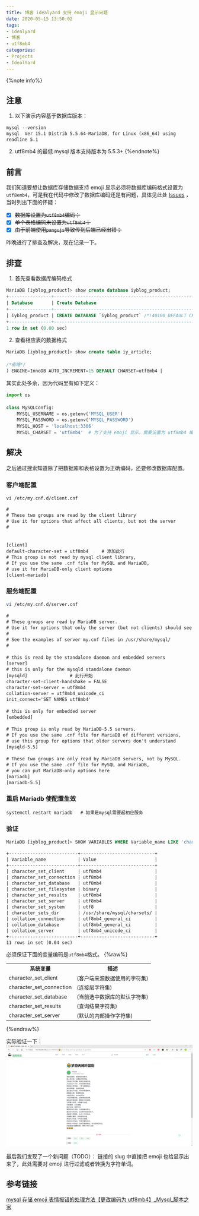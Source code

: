```yaml
---
title: 博客 idealyard 支持 emoji 显示问题
date: 2020-05-15 13:50:02
tags: 
- idealyard
- 博客
- utf8mb4
categories:
- Projects
- IdealYard
---
```

{%note info%}

## 注意
1. 以下演示内容基于数据库版本：
```shell
mysql --version
mysql  Ver 15.1 Distrib 5.5.64-MariaDB, for Linux (x86_64) using readline 5.1
```
2. utf8mb4 的最低 mysql 版本支持版本为 5.5.3+
{%endnote%}

## 前言
我们知道要想让数据库存储数据支持 emoji 显示必须将数据库编码格式设置为`utf8emb4`，可是我在代码中修改了数据库编码还是有问题，具体见此处 [Issues](https://github.com/imoyao/idealyard/issues/6) ，当时列出下面的怀疑：
- [x] ~~数据库设置为`utf8mb4`编码；~~
- [x] ~~单个表格编码未设置为`utf8mb4`；~~
- [x] ~~由于前端使用`pangujs`导致传到后端已经出错；~~

昨晚进行了排查及解决，现在记录一下。

## 排查
1. 首先查看数据库编码格式
```sql
MariaDB [iyblog_product]> show create database iyblog_product;
+----------------+----------------------------------------------------------------------------+
| Database       | Create Database                                                            |
+----------------+----------------------------------------------------------------------------+
| iyblog_product | CREATE DATABASE `iyblog_product` /*!40100 DEFAULT CHARACTER SET utf8mb4 */ |
+----------------+----------------------------------------------------------------------------+
1 row in set (0.00 sec)
```
2. 查看相应表的数据格式
```sql
MariaDB [iyblog_product]> show create table iy_article;

/*省略*/
) ENGINE=InnoDB AUTO_INCREMENT=15 DEFAULT CHARSET=utf8mb4 |

```
其实此处多余，因为代码里有如下定义：
```python
import os

class MySQLConfig:
    MYSQL_USERNAME = os.getenv('MYSQL_USER')
    MYSQL_PASSWORD = os.getenv('MYSQL_PASSWORD')
    MYSQL_HOST = 'localhost:3306'
    MYSQL_CHARSET = 'utf8mb4'  # 为了支持 emoji 显示，需要设置为 utf8mb4 编码
```

## 解决
之后通过搜索知道除了把数据库和表格设置为正确编码，还要修改数据库配置。

### 客户端配置
```shell
vi /etc/my.cnf.d/client.cnf 
```
```plain
#
# These two groups are read by the client library
# Use it for options that affect all clients, but not the server
#


[client]
default-character-set = utf8mb4     # 添加此行
# This group is not read by mysql client library,
# If you use the same .cnf file for MySQL and MariaDB,
# use it for MariaDB-only client options
[client-mariadb]
```

### 服务端配置
```bash
vi /etc/my.cnf.d/server.cnf
```
```plain
#
# These groups are read by MariaDB server.
# Use it for options that only the server (but not clients) should see
#
# See the examples of server my.cnf files in /usr/share/mysql/
#

# this is read by the standalone daemon and embedded servers
[server]
# this is only for the mysqld standalone daemon
[mysqld]                # 此行开始
character-set-client-handshake = FALSE
character-set-server = utf8mb4  
collation-server = utf8mb4_unicode_ci
init_connect='SET NAMES utf8mb4'

# this is only for embedded server
[embedded]

# This group is only read by MariaDB-5.5 servers.
# If you use the same .cnf file for MariaDB of different versions,
# use this group for options that older servers don't understand
[mysqld-5.5]

# These two groups are only read by MariaDB servers, not by MySQL.
# If you use the same .cnf file for MySQL and MariaDB,
# you can put MariaDB-only options here
[mariadb]
[mariadb-5.5]

```

### 重启 Mariadb 使配置生效
```plain
systemctl restart mariadb   # 如果是mysql需要起相应服务
```

### 验证
```sql
MariaDB [iyblog_product]> SHOW VARIABLES WHERE Variable_name LIKE 'character_set_%' OR Variable_name LIKE 'collation%';
```
```plain
+--------------------------+----------------------------+
| Variable_name            | Value                      |
+--------------------------+----------------------------+
| character_set_client     | utf8mb4                    |
| character_set_connection | utf8mb4                    |
| character_set_database   | utf8mb4                    |
| character_set_filesystem | binary                     |
| character_set_results    | utf8mb4                    |
| character_set_server     | utf8mb4                    |
| character_set_system     | utf8                       |
| character_sets_dir       | /usr/share/mysql/charsets/ |
| collation_connection     | utf8mb4_general_ci         |
| collation_database       | utf8mb4_general_ci         |
| collation_server         | utf8mb4_unicode_ci         |
+--------------------------+----------------------------+
11 rows in set (0.04 sec)

```
必须保证下面的变量编码是`utf8mb4`格式。
{%raw%}
<table>
  <tbody>
    <tr>
      <th>系统变量</th>
      <th>描述</th>
    </tr>
    <tr>
      <td>character_set_client</td>
      <td>(客户端来源数据使用的字符集)</td>
    </tr>
    <tr>
      <td>character_set_connection</td>
      <td>(连接层字符集)</td>
    </tr>
    <tr>
      <td>character_set_database</td>
      <td>(当前选中数据库的默认字符集)</td>
    </tr>
    <tr>
      <td>character_set_results</td>
      <td>(查询结果字符集)</td>
    </tr>
    <tr>
      <td>character_set_server</td>
      <td>(默认的内部操作字符集)</td>
    </tr>
  </tbody>
</table>
{%endraw%}

实际验证一下：
![emoji](/images/idealyard-emoji.png)

最后我们发现了一个新问题（TODO）：
链接的 slug 中直接把 emoji 也给显示出来了，此处需要对 emoji 进行过滤或者转换为字符单词。

## 参考链接
[mysql 存储 emoji 表情报错的处理方法【更改编码为 utf8mb4】_Mysql_脚本之家](https://www.jb51.net/article/144079.htm)